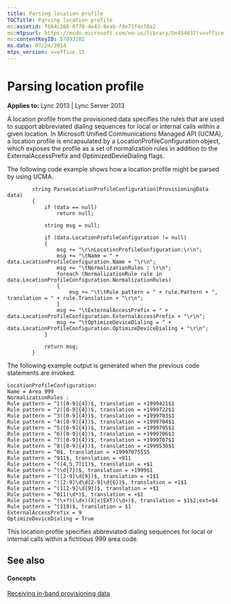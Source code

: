 ```yaml
---
title: Parsing location profile
TOCTitle: Parsing location profile
ms:assetid: f684c168-0770-4e43-8eab-f0e71f4cf6a2
ms:mtpsurl: https://msdn.microsoft.com/en-us/library/Dn454637(v=office.15)
ms:contentKeyID: 57093102
ms.date: 07/24/2014
mtps_version: v=office.15
---
```


# Parsing location profile


**Applies to:** Lync 2013 | Lync Server 2013

A location profile from the provisioned data specifies the rules that are used to support abbreviated dialing sequences for local or internal calls within a given location. In Microsoft Unified Communications Managed API (UCMA), a location profile is encapsulated by a LocationProfileConfiguration object, which exposes the profile as a set of normalization rules in addition to the ExternalAccessPrefix and OptimizedDevieDialing flags.

The following code example shows how a location profile might be parsed by using UCMA.

```SCR  
        string ParseLocationProfileConfiguration(ProvisioningData data)
        {
            if (data == null)
                return null;

            string msg = null;

            if (data.LocationProfileConfiguration != null)
            {
                msg += "\r\nLocationProfileConfiguration:\r\n";
                msg += "\tName = " + data.LocationProfileConfiguration.Name + "\r\n";
                msg += "\tNormalizationRules : \r\n";
                foreach (NormalizationRule rule in data.LocationProfileConfiguration.NormalizationRules)
                {
                    msg += "\t\tRule pattern = " + rule.Pattern + ", translation = " + rule.Translation + "\r\n";
                }
                msg += "\tExternalAccessPrefix = " + data.LocationProfileConfiguration.ExternalAccessPrefix + "\r\n";
                msg += "\tOptimizeDeviceDialing = " + data.LocationProfileConfiguration.OptimizeDeviceDialing + "\r\n";
            }

            return msg;
        }

```

The following example output is generated when the previous code statements are invoked.

    LocationProfileConfiguration:
    Name = Area 999
    NormalizationRules : 
    Rule pattern = ^1([0-9]{4})$, translation = +1999421$1
    Rule pattern = ^2([0-9]{4})$, translation = +1999722$1
    Rule pattern = ^3([0-9]{4})$, translation = +1999703$1
    Rule pattern = ^4([0-9]{4})$, translation = +1999704$1
    Rule pattern = ^5([0-9]{4})$, translation = +1999705$1
    Rule pattern = ^6([0-9]{4})$, translation = +1999706$1
    Rule pattern = ^7([0-9]{4})$, translation = +1999707$1
    Rule pattern = ^8([0-9]{4})$, translation = +1999538$1
    Rule pattern = ^0$, translation = +19997075555
    Rule pattern = ^911$, translation = +911
    Rule pattern = ^([4,5,7]11)$, translation = +$1
    Rule pattern = ^(\d{7})$, translation = +1999$1
    Rule pattern = ^([2-9]\d{9})$, translation = +1$1
    Rule pattern = ^([2-9]\d\d[2-9]\d{6})$, translation = +1$1
    Rule pattern = ^(1[2-9]\d{9})$, translation = +$1
    Rule pattern = ^011(\d*)$, translation = +$1
    Rule pattern = ^(\+?)(\d+)(X|x|EXT)(\d+)$, translation = $1$2;ext=$4
    Rule pattern = ^(119)$, translation = $1
    ExternalAccessPrefix = 9
    OptimizeDeviceDialing = True

This location profile specifies abbreviated dialing sequences for local or internal calls within a fictitious 999 area code.

## See also

#### Concepts

[Receiving in-band provisioning data](receiving-in-band-provisioning-data.md)

